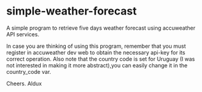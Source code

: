 # simple-weather-forecast
A simple program to retrieve five days weather forecast using accuweather API  services.

In case you are thinking of using this program, remember that you must register in accuweather dev web to obtain the necessary api-key for its correct operation. Also note that the country code is set for Uruguay (I was not interested in making it more abstract),you can easily change it in the country_code var.

Cheers.
Aldux
